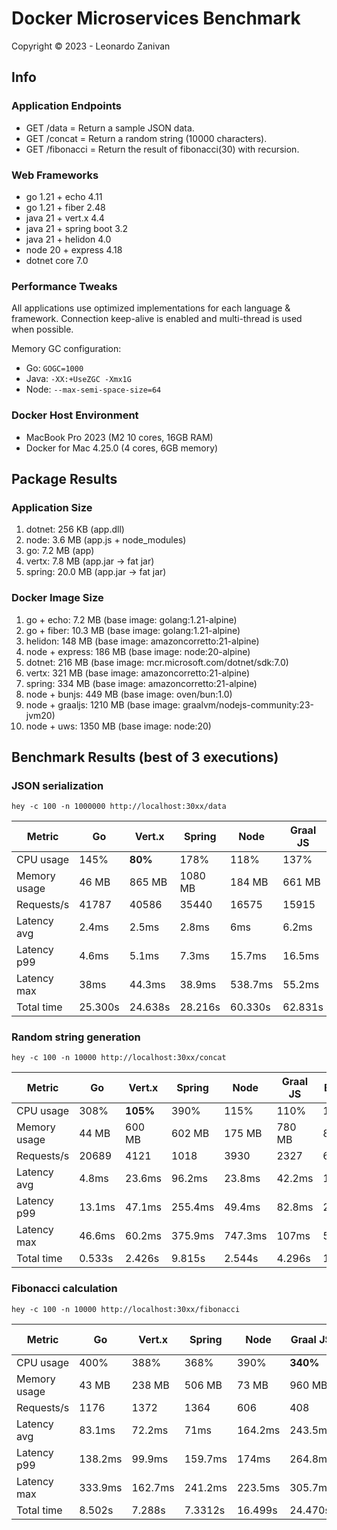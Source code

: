 # Docker Microservices Benchmark

Copyright © 2023 - Leonardo Zanivan

## Info

### Application Endpoints

- GET /data       = Return a sample JSON data.
- GET /concat     = Return a random string (10000 characters).
- GET /fibonacci  = Return the result of fibonacci(30) with recursion.

### Web Frameworks

- go 1.21 + echo 4.11
- go 1.21 + fiber 2.48
- java 21 + vert.x 4.4
- java 21 + spring boot 3.2
- java 21 + helidon 4.0
- node 20 + express 4.18
- dotnet core 7.0

### Performance Tweaks

All applications use optimized implementations for each language & framework.
Connection keep-alive is enabled and multi-thread is used when possible.

Memory GC configuration:
- Go: `GOGC=1000`
- Java: `-XX:+UseZGC -Xmx1G`
- Node: `--max-semi-space-size=64`

### Docker Host Environment

- MacBook Pro 2023 (M2 10 cores, 16GB RAM)
- Docker for Mac 4.25.0 (4 cores, 6GB memory)

## Package Results

### Application Size

1. dotnet: 256 KB (app.dll)
2. node: 3.6 MB (app.js + node_modules)
3. go: 7.2 MB (app)
4. vertx: 7.8 MB (app.jar -> fat jar)
5. spring: 20.0 MB (app.jar -> fat jar)

### Docker Image Size

1. go + echo: 7.2 MB (base image: golang:1.21-alpine)
2. go + fiber: 10.3 MB (base image: golang:1.21-alpine)
3. helidon: 148 MB (base image: amazoncorretto:21-alpine)
4. node + express: 186 MB (base image: node:20-alpine)
5. dotnet: 216 MB (base image: mcr.microsoft.com/dotnet/sdk:7.0)
6. vertx: 321 MB (base image: amazoncorretto:21-alpine)
7. spring: 334 MB (base image: amazoncorretto:21-alpine)
8. node + bunjs: 449 MB (base image: oven/bun:1.0)
9. node + graaljs: 1210 MB (base image: graalvm/nodejs-community:23-jvm20)
10. node + uws: 1350 MB (base image: node:20)

## Benchmark Results (best of 3 executions)

### JSON serialization

``hey -c 100 -n 1000000 http://localhost:30xx/data``

| Metric        | Go         | Vert.x  | Spring  | Node     | Graal JS | Bun JS  | Node + UWS | Go Fiber    | Helidon | Dotnet    |
|---|---|---|---|---|---|---|---|---|---|---|
| CPU usage     | 145%       | **80%** | 178%    | 118%     | 137%     | 111%    | 102%       | 113%        | 149%    | 207%      |
| Memory usage  | 46 MB      | 865 MB  | 1080 MB | 184 MB   | 661 MB   | 120 MB  | 177 MB     | 45 MB       | 179 MB  | **41 MB** |
| Requests/s    | 41787      | 40586   | 35440   | 16575    | 15915    | 22627   | 23157      | **46524**   | 43876   | 37482     |
| Latency avg   | 2.4ms      | 2.5ms   | 2.8ms   | 6ms      | 6.2ms    | 4.4ms   | 4.3ms      | **2.1ms**   | 2.3ms   | 2.7ms     |
| Latency p99   | 4.6ms      | 5.1ms   | 7.3ms   | 15.7ms   | 16.5ms   | 11ms    | 10.8ms     | **4ms**     | 4.4ms   | 5.6ms     |
| Latency max   | 38ms       | 44.3ms  | 38.9ms  | 538.7ms  | 55.2ms   | 75ms    | 47.2ms     | **23.6ms**  | 36.6ms  | 35.8ms    |
| Total time    | 25.300s    | 24.638s | 28.216s | 60.330s  | 62.831s  | 44.193s | 43.183s    | **21.494s** | 22.791s | 26.679s   |

### Random string generation

``hey -c 100 -n 10000 http://localhost:30xx/concat``

| Metric        | Go      | Vert.x   | Spring  | Node     | Graal JS | Bun JS | Node + UWS | Go Fiber   | Helidon | Dotnet    |
|---|---|---|---|---|---|---|---|---|---|---|
| CPU usage     | 308%    | **105%** | 390%    | 115%     | 110%     | 110%   | 107%       | 300%       | 400%    | 130%      |
| Memory usage  | 44 MB   | 600 MB   | 602 MB  | 175 MB   | 780 MB   | 85 MB  | 175 MB     | 44 MB      | 126 MB  | **43 MB** |
| Requests/s    | 20689   | 4121     | 1018    | 3930     | 2327     | 6897   | 4748       | **21808**  | 566     | 19311     |
| Latency avg   | 4.8ms   | 23.6ms   | 96.2ms  | 23.8ms   | 42.2ms   | 14.1ms | 20.7ms     | **4.5ms**  | 174.6ms | 5.1ms     |
| Latency p99   | 13.1ms  | 47.1ms   | 255.4ms | 49.4ms   | 82.8ms   | 29.1ms | 41.1ms     | **12.6ms** | 203.4ms | 17.6ms    |
| Latency max   | 46.6ms  | 60.2ms   | 375.9ms | 747.3ms  | 107ms    | 55.9ms | 72.4ms     | **37.1ms** | 481.4ms | 43.4ms    |
| Total time    | 0.533s  | 2.426s   | 9.815s  | 2.544s   | 4.296s   | 1.449s | 2.106s     | **0.483s** | 17.664s | 0.517s    |

### Fibonacci calculation

``hey -c 100 -n 10000 http://localhost:30xx/fibonacci``

| Metric        | Go      | Vert.x  | Spring  | Node    | Graal JS | Bun JS  | Node + UWS | Go Fiber | Helidon    | Dotnet  |
|---|---|---|---|---|---|---|---|---|---|---|
| CPU usage     | 400%    | 388%    | 368%    | 390%    | **340%** | 400%    | 400%       | 400%     | 400%       | 400%    |
| Memory usage  | 43 MB   | 238 MB  | 506 MB  | 73 MB   | 960 MB   | 123 MB  | 100 MB     | **5 MB** | 108 MB     | 33 MB   |
| Requests/s    | 1176    | 1372    | 1364    | 606     | 408      | 1061    | 625        | 1174     | **1569**   | 1209    |
| Latency avg   | 83.1ms  | 72.2ms  | 71ms    | 164.2ms | 243.5ms  | 93.7ms  | 159.1ms    | 83.5ms   | **63.3ms** | 82.2ms  |
| Latency p99   | 138.2ms | 99.9ms  | 159.7ms | 174ms   | 264.8ms  | 98.9ms  | 171.7ms    | 134.9ms  | **67.7ms** | 129.8ms |
| Latency max   | 333.9ms | 162.7ms | 241.2ms | 223.5ms | 305.7ms  | 147.1ms | 189.3ms    | 227ms    | **136ms**  | 159ms   |
| Total time    | 8.502s  | 7.288s  | 7.3312s | 16.499s | 24.470s  | 9.42s   | 15.995s    | 8.517s   | **6.369s** | 8.265s  |
